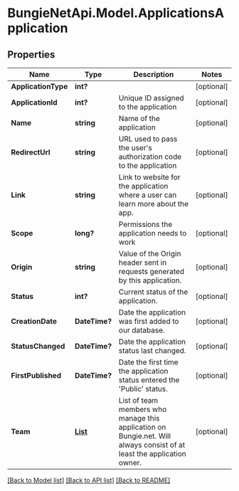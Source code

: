 # BungieNetApi.Model.ApplicationsApplication
## Properties

Name | Type | Description | Notes
------------ | ------------- | ------------- | -------------
**ApplicationType** | **int?** |  | [optional] 
**ApplicationId** | **int?** | Unique ID assigned to the application | [optional] 
**Name** | **string** | Name of the application | [optional] 
**RedirectUrl** | **string** | URL used to pass the user&#39;s authorization code to the application | [optional] 
**Link** | **string** | Link to website for the application where a user can learn more about the app. | [optional] 
**Scope** | **long?** | Permissions the application needs to work | [optional] 
**Origin** | **string** | Value of the Origin header sent in requests generated by this application. | [optional] 
**Status** | **int?** | Current status of the application. | [optional] 
**CreationDate** | **DateTime?** | Date the application was first added to our database. | [optional] 
**StatusChanged** | **DateTime?** | Date the application status last changed. | [optional] 
**FirstPublished** | **DateTime?** | Date the first time the application status entered the &#39;Public&#39; status. | [optional] 
**Team** | [**List<ApplicationsApplicationDeveloper>**](ApplicationsApplicationDeveloper.md) | List of team members who manage this application on Bungie.net. Will always consist of at least the application owner. | [optional] 

[[Back to Model list]](../README.md#documentation-for-models) [[Back to API list]](../README.md#documentation-for-api-endpoints) [[Back to README]](../README.md)


